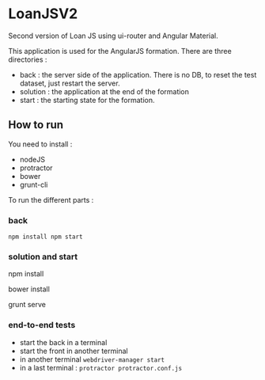 # LoanJSV2
Second version of Loan JS using ui-router and Angular Material.

This application is used for the AngularJS formation.
There are three directories : 

* back : the server side of the application. There is no DB, to reset the test dataset, just restart the server.
* solution : the application at the end of the formation
* start : the starting state for the formation.

## How to run
You need to install : 

* nodeJS
* protractor
* bower
* grunt-cli

To run the different parts : 

### back
`npm install
npm start`

### solution and start

npm install

bower install

grunt serve

### end-to-end tests
* start the back in a terminal
* start the front in another terminal
* in another terminal `webdriver-manager start`
* in a last terminal : `protractor protractor.conf.js`
